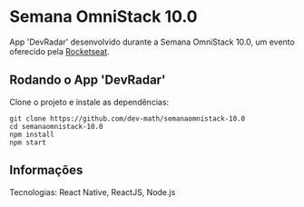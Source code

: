 # Semana OmniStack 10.0

App 'DevRadar' desenvolvido durante a Semana OmniStack 10.0, um evento oferecido pela [Rocketseat](https://rocketseat.com.br/).

## Rodando o App 'DevRadar'
Clone o projeto e instale as dependências:

```
git clone https://github.com/dev-math/semanaomnistack-10.0
cd semanaomnistack-10.0
npm install
npm start
```

## Informações
Tecnologias: React Native, ReactJS, Node.js
